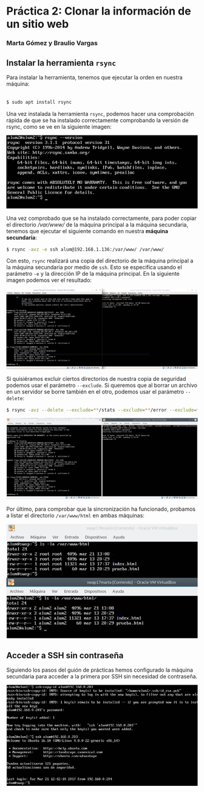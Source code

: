 # Práctica 2: Clonar la información de un sitio web
### Marta Gómez y Braulio Vargas

## Instalar la herramienta `rsync`

Para instalar la herramienta, tenemos que ejecutar la orden en nuestra máquina:

```bash

$ sudo apt install rsync
```

Una vez instalada la herramienta `rsync`, podemos hacer una comprobación rápida de que se ha instalado correctamente comprobando la versión de rsync, como se ve en la siguiente imagen:

![rsync-install](1.png)

Una vez comprobado que se ha instalado correctamente, para poder copiar el directorio _/var/www/_ de la máquina principal a la máquina secundaria, tenemos que ejecutar el siguiente comando en nuestra **máquina secundaria**:

```bash
$ rsync -avz -e ssh alum@192.168.1.136:/var/www/ /var/www/
```

Con esto, `rsync` realizará una copia del directorio de la máquina principal a la máquina secundaria por medio de `ssh`. Esto se especifica usando el parámetro `-e` y la dirección IP de la máquina principal. En la siguiente imagen podemos ver el resultado:

![rsync-copy](2.png)

Si quisiéramos excluir ciertos directorios de nuestra copia de seguridad podemos usar el parámetro `--exclude`. Si queremos que al borrar un archivo en un servidor se borre también en el otro, podemos usar el parámetro `--delete`:

```bash
$ rsync -avz --delete --exclude=**/stats --exclude=**/error --exclude=**/files/pictures -e ssh alum@192.168.0.203:/var/www/ /var/www/
```

![rsync-param](3.png)

Por último, para comprobar que la sincronización ha funcionado, probamos a listar el directorio `/var/www/html` en ambas máquinas:

![syncdone](syncdone.png)

## Acceder a SSH sin contraseña
Siguiendo los pasos del guión de prácticas hemos configurado la máquina secundaria para acceder a la primera por SSH sin necesidad de contraseña.

![ssh-publickey](4.png)


